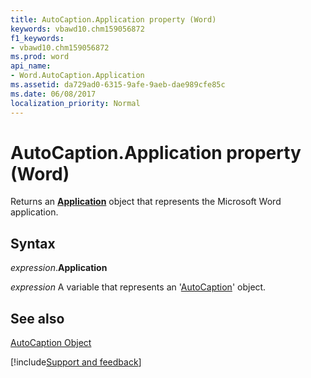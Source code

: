 ```yaml
---
title: AutoCaption.Application property (Word)
keywords: vbawd10.chm159056872
f1_keywords:
- vbawd10.chm159056872
ms.prod: word
api_name:
- Word.AutoCaption.Application
ms.assetid: da729ad0-6315-9afe-9aeb-dae989cfe85c
ms.date: 06/08/2017
localization_priority: Normal
---
```



# AutoCaption.Application property (Word)

Returns an  **[Application](Word.Application.md)** object that represents the Microsoft Word application.


## Syntax

_expression_.**Application**

_expression_ A variable that represents an '[AutoCaption](Word.AutoCaption.md)' object.


## See also


[AutoCaption Object](Word.AutoCaption.md)

[!include[Support and feedback](~/includes/feedback-boilerplate.md)]
